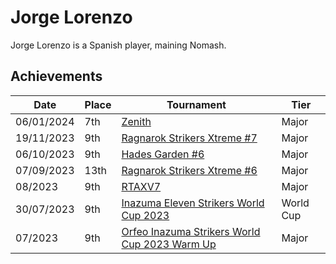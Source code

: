 # Jorge Lorenzo

Jorge Lorenzo is a Spanish player, maining Nomash.

## Achievements

|Date|Place|Tournament|Tier|
|-|-|-|-|
| 06/01/2024 | 7th | [Zenith](../../tournaments/misc/zenith.md) | Major |
| 19/11/2023 | 9th | [Ragnarok Strikers Xtreme #7](../../tournaments/ragna/ragnax7.md) | Major |
| 06/10/2023 | 9th | [Hades Garden #6](../../tournaments/hg/hg6.md) | Major |
| 07/09/2023 | 13th | [Ragnarok Strikers Xtreme #6](../../tournaments/ragna/ragnax6.md) | Major |
| 08/2023 | 9th | [RTAXV7](../../tournaments/rtaxv/rtaxv7.md) | Major |
| 30/07/2023 | 9th | [Inazuma Eleven Strikers World Cup 2023](../../tournaments/worldcup23.md) | World Cup |
| 07/2023 | 9th | [Orfeo Inazuma Strikers World Cup 2023 Warm Up](../../tournaments/misc/orfeowc.md) | Major |
